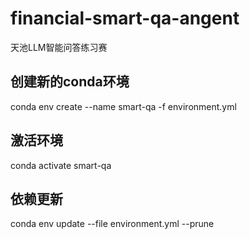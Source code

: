 # financial-smart-qa-angent
天池LLM智能问答练习赛



## 创建新的conda环境
conda env create --name smart-qa -f environment.yml

## 激活环境
conda activate smart-qa

## 依赖更新
conda env update --file environment.yml --prune
